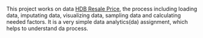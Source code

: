  This project works on data [HDB Resale Price](https://data.gov.sg/dataset/resale-flat-prices), the process including loading data, imputating data, visualizing data, sampling data and calculating needed factors. It is a very simple data analytics(da) assignment, which helps to understand da process.